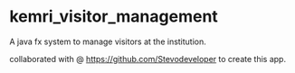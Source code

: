 # kemri_visitor_management
A java fx system to manage visitors at the institution.

collaborated with @ https://github.com/Stevodeveloper   to create this app.
